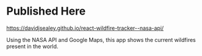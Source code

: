 # Published Here
https://davidjsealey.github.io/react-wildfire-tracker--nasa-api/

Using the NASA API and Google Maps, this app shows the current wildfires present in the world.
